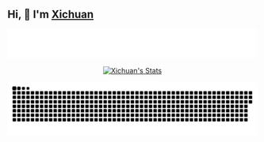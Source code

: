## Hi, 👋  I'm <a href="https://raray-chuan.github.io/" target="_blank">Xichuan </a> 

<a href="https://raray-chuan.github.io/"><img src="./img/cat.svg" alt="xichuan_note" /></a>

<p align="center">
  <a href="https://github.com/raray-chuan" class="rich-diff-level-one">
    <img src="https://github-readme-stats.vercel.app/api?username=raray-chuan&title_color=333&text_color=777" alt="Xichuan's Stats" >
    <!-- &hide=issues
    <img src="https://github-readme-stats.vercel.app/api?username=raray-chuan&hide=issues&title_color=333&text_color=777" alt="Xichuan's Stats" >
    -->
  </a>
</p>

<a href=#><img src="contributions.svg"></a>

<!--
如果你能看到，说明你也想个性化readme,哈哈哈

1.打字特效生成：https://readme-typing-svg.herokuapp.com/demo/
2.

-->